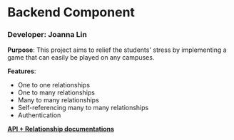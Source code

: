# Backend Component

### Developer: Joanna Lin

**Purpose**: This project aims to relief the students' stress by implementing a game that can easily be played on any campuses. 

**Features**: 
- One to one relationships 
- One to many relationships
- Many to many relationships
- Self-referencing many to many relationships
- Authentication 

[**API + Relationship documentations**](https://docs.google.com/document/d/1rMOpQtd_rF58r59Rq2ZDMqZOBtizTitTwtQsT0qr9zI/edit?usp=sharing)
